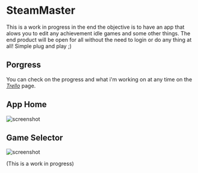 # SteamMaster

This is a work in progress in the end the objective is to have an app that alows you to edit any achievement idle games and some other things.
The end product will be open for all without the need to login or do any thing at all! Simple plug and play ;)

## Porgress

You can check on the progress and what i'm working on at any time on the *[Trello](https://trello.com/b/3kmlVoDn/steam-master)* page.

## App Home
![screenshot](https://raw.githubusercontent.com/xShadoWalkeR/SteamMaster/main/Img/Main.png)


## Game Selector
![screenshot](https://raw.githubusercontent.com/xShadoWalkeR/SteamMaster/main/Img/GameSelector.png)

(This is a work in progress)
